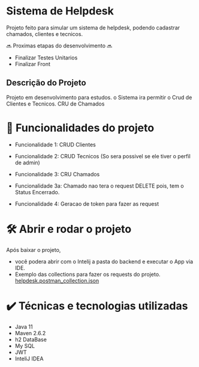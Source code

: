 # Sistema de Helpdesk
Projeto feito para simular um sistema de helpdesk, podendo cadastrar chamados, clientes e tecnicos.

:soon: Proximas etapas do desenvolvimento :soon:
 - Finalizar Testes Unitarios
 - Finalizar Front

## Descrição do Projeto
Projeto em desenvolvimento para estudos. o Sistema ira permitir o Crud de Clientes e Tecnicos. CRU de Chamados
 


# :hammer: Funcionalidades do projeto
 - Funcionalidade 1:  CRUD Clientes
  

 - Funcionalidade 2:  CRUD Tecnicos (So sera possivel se ele tiver o perfil de admin)
  

 - Funcionalidade 3: CRU Chamados
 - Funcionalidade 3a: Chamado nao tera o request DELETE pois, tem o Status Encerrado.

 - Funcionalidade 4: Geracao de token para fazer as request

# 🛠️ Abrir e rodar o projeto

Após baixar o projeto, 
 - você podera abrir com o Intelij a pasta do backend e executar o App via IDE.
 - Exemplo das collections para fazer os requests do projeto. 
[helpdesk.postman_collection.json](https://github.com/lucasbarroscode/helpdesk/files/13707742/helpdesk.postman_collection.json)

# ✔️ Técnicas e tecnologias utilizadas
  -  Java 11
  -  Maven 2.6.2
  -  h2 DataBase
  -  My SQL
  -  JWT
  -  InteliJ IDEA
